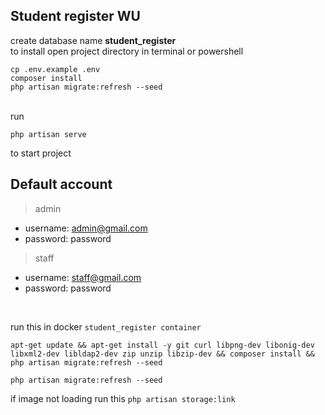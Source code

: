 ## Student register WU
create database name **student_register**
<br>to install open project directory in terminal or powershell <br>
```
cp .env.example .env
composer install
php artisan migrate:refresh --seed
```
<br>
run
<br>

``` php artisan serve ```

to start project
<br>

## Default account
> admin

- username: admin@gmail.com
- password: password

> staff

- username: staff@gmail.com
- password: password

<br>

run this in docker ```student_register container```
```  
apt-get update && apt-get install -y git curl libpng-dev libonig-dev libxml2-dev libldap2-dev zip unzip libzip-dev && composer install && php artisan migrate:refresh --seed

php artisan migrate:refresh --seed
```

if image not loading run this
``` php artisan storage:link ```
